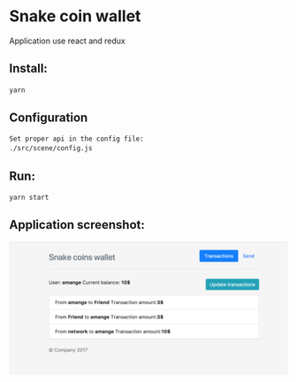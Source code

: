 # Snake coin wallet

Application use react and redux

## Install:
```bash
yarn
```

## Configuration
```bash
Set proper api in the config file:
./src/scene/config.js
```
## Run:
```bash
yarn start
```

## Application screenshot:
![Swagger api doc](https://github.com/amangion/snake-coin-wallet/blob/master/img/dashboard.png?raw=true)